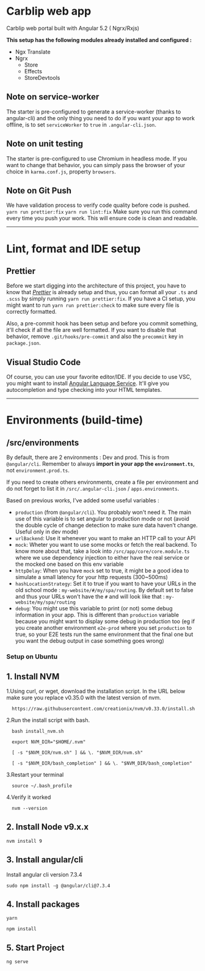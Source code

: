 # Carblip web app

Carblip web portal built with Angular 5.2 ( Ngrx/Rxjs)

**This setup has the following modules already installed and configured :**  
- Ngx Translate  
- Ngrx  
  - Store  
  - Effects  
  - StoreDevtools

## Note on service-worker
The starter is pre-configured to generate a service-worker (thanks to angular-cli) and the only thing you need to do if you want your app to work offline, is to set `serviceWorker` to `true` in `.angular-cli.json`.

## Note on unit testing
The starter is pre-configured to use Chromium in headless mode. If you want to change that behavior, you can simply pass the browser of your choice in `karma.conf.js`, property `browsers`.

## Note on Git Push
We have validation process to verify code quality before code is pushed.
`yarn run prettier:fix`
`yarn run lint:fix`
Make sure you run this command every time you push your work. This will ensure code is clean and readable.

<hr>

# Lint, format and IDE setup
## Prettier
Before we start digging into the architecture of this project, you have to know that *[Prettier](https://github.com/prettier/prettier)* is already setup and thus, you can format all your `.ts` and `.scss` by simply running `yarn run prettier:fix`. If you have a CI setup, you might want to run `yarn run prettier:check` to make sure every file is correctly formatted.

Also, a pre-commit hook has been setup and before you commit something, it'll check if all the file are well formatted. If you want to disable that behavior, remove `.git/hooks/pre-commit` and also the `precommit` key in `package.json`.

## Visual Studio Code
Of course, you can use your favorite editor/IDE. If you decide to use VSC, you might want to install [Angular Language Service](https://marketplace.visualstudio.com/items?itemName=Angular.ng-template). It'll give you autocompletion and type checking into your HTML templates.

<hr>

# Environments (build-time)
## /src/environments
By default, there are 2 environments : Dev and prod. This is from `@angular/cli`. Remember to always **import in your app the `environment.ts`**, not `environment.prod.ts`.  

If you need to create others environments, create a file per environment and do not forget to list it in `/src/.angular-cli.json` / `apps.environments`.   

Based on previous works, I've added some useful variables :
 - `production` (from `@angular/cli`). You probably won't need it. The main use of this variable is to set angular to production mode or not (avoid the double cycle of change detection to make sure data haven't change. Useful only in dev mode)  
 - `urlBackend`: Use it whenever you want to make an HTTP call to your API  
 - `mock`: Wheter you want to use some mocks or fetch the real backend. To know more about that, take a look into `/src/app/core/core.module.ts` where we use dependency injection to either have the real service or the mocked one based on this env variable  
 - `httpDelay`: When you have `mock` set to true, it might be a good idea to simulate a small latency for your http requests (300~500ms)  
 - `hashLocationStrategy`: Set it to true if you want to have your URLs in the old school mode : `my-website/#/my/spa/routing`. By default set to false and thus your URLs won't have the `#` and will look like that : `my-website/my/spa/routing`  
 - `debug`: You might use this variable to print (or not) some debug information in your app. This is different than `production` variable because you might want to display some debug in production too (eg if you create another environment `e2e-prod` where you set `production` to true, so your E2E tests run the same environment that the final one but you want the debug output in case something goes wrong)

 ### Setup on Ubuntu

 ## 1. Install NVM
  1.Using curl, or wget, download the installation script. In the URL below make sure you replace v0.35.0 with the latest version of nvm.

      https://raw.githubusercontent.com/creationix/nvm/v0.33.0/install.sh
  
  2.Run the install script with bash.

      bash install_nvm.sh

      export NVM_DIR="$HOME/.nvm"

      [ -s "$NVM_DIR/nvm.sh" ] && \. "$NVM_DIR/nvm.sh"
      
      [ -s "$NVM_DIR/bash_completion" ] && \. "$NVM_DIR/bash_completion"

  3.Restart your terminal

      source ~/.bash_profile
  
  4.Verify it worked

      nvm --version

 ## 2. Install Node v9.x.x

    nvm install 9

 ## 3. Install angular/cli

  Install angular cli version 7.3.4

    sudo npm install -g @angular/cli@7.3.4

 ## 4. Install packages

    yarn

    npm install

## 5. Start Project

    ng serve